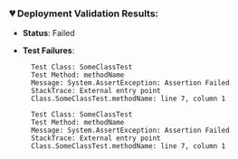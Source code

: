 ### 💔 Deployment Validation Results:
- **Status**: Failed
- **Test Failures**:

		Test Class: SomeClassTest
		Test Method: methodName
		Message: System.AssertException: Assertion Failed
		StackTrace: External entry point
		Class.SomeClassTest.methodName: line 7, column 1

		Test Class: SomeClassTest
		Test Method: methodName
		Message: System.AssertException: Assertion Failed
		StackTrace: External entry point
		Class.SomeClassTest.methodName: line 7, column 1
